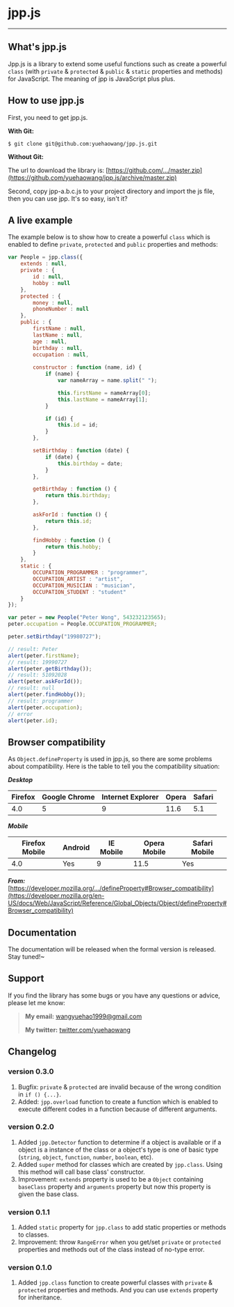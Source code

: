 # jpp.js
--------

## What's jpp.js
Jpp.js is a library to extend some useful functions such as create a powerful `class` (with `private` & `protected` & `public` & `static` properties and methods) for JavaScript. The meaning of jpp is JavaScript plus plus. 

## How to use jpp.js
First, you need to get jpp.js.

**With Git:**

```
$ git clone git@github.com:yuehaowang/jpp.js.git
```

**Without Git:**

The url to download the library is: [https://github.com/.../master.zip](https://github.com/yuehaowang/jpp.js/archive/master.zip)

Second, copy jpp-a.b.c.js to your project directory and import the js file, then you can use jpp. It's so easy, isn't it?

## A live example
The example below is to show how to create a powerful `class` which is enabled to define `private`, `protected` and `public` properties and methods:
```javascript
var People = jpp.class({
	extends : null,
	private : {
		id : null,
		hobby : null
	},
	protected : {
		money : null,
		phoneNumber : null
	},
	public : {
		firstName : null,
		lastName : null,
		age : null,
		birthday : null,
		occupation : null,
		
		constructor : function (name, id) {
			if (name) {
				var nameArray = name.split(" ");

				this.firstName = nameArray[0];
				this.lastName = nameArray[1];
			}

			if (id) {
				this.id = id;
			}
		},

		setBirthday : function (date) {
			if (date) {
				this.birthday = date;
			}
		},

		getBirthday : function () {
			return this.birthday;
		},

		askForId : function () {
			return this.id;
		},

		findHobby : function () {
			return this.hobby;
		}
	},
	static : {
		OCCUPATION_PROGRAMMER : "programmer",
		OCCUPATION_ARTIST : "artist",
		OCCUPATION_MUSICIAN : "musician",
		OCCUPATION_STUDENT : "student"
	}
});

var peter = new People("Peter Wong", 543232123565);
peter.occupation = People.OCCUPATION_PROGRAMMER;

peter.setBirthday("19980727");

// result: Peter
alert(peter.firstName);
// result: 19990727
alert(peter.getBirthday());
// result: 51092028
alert(peter.askForId());
// result: null
alert(peter.findHobby());
// result: programmer
alert(peter.occupation);
// error
alert(peter.id);
```

## Browser compatibility
As `Object.defineProperty` is used in jpp.js, so there are some problems about compatibility. Here is the table to tell you the compatibility situation:

***Desktop***

| Firefox | Google Chrome | Internet Explorer | Opera | Safari |
| ------- | ------------- | ----------------- | ----- | ------ |
| 4.0     | 5             | 9                 | 11.6  | 5.1    |

***Mobile***

| Firefox Mobile | Android | IE Mobile | Opera Mobile | Safari Mobile |
| -------------- | ------- | --------- | ------------ | ------------- |
| 4.0            | Yes     | 9         | 11.5         | Yes           |

***From:*** [https://developer.mozilla.org/.../defineProperty#Browser_compatibility](https://developer.mozilla.org/en-US/docs/Web/JavaScript/Reference/Global_Objects/Object/defineProperty#Browser_compatibility)

## Documentation
The documentation will be released when the formal version is released. Stay tuned!~

## Support
If you find the library has some bugs or you have any questions or advice, please let me know:

> **My email:** wangyuehao1999@gmail.com
> 
> **My twitter:** [twitter.com/yuehaowang](twitter.com/yuehaowang)

## Changelog

### version 0.3.0
1. Bugfix: `private` & `protected` are invalid because of the wrong condition in `if () {...}`.
2. Added: `jpp.overload` function to create a function which is enabled to execute different codes in a function because of different arguments.

### version 0.2.0
1. Added `jpp.Detector` function to determine if a object is available or if a object is a instance of the class or a object's type is one of basic type (`string`, `object`, `function`, `number`, `boolean`, etc).
2. Added `super` method for classes which are created by `jpp.class`. Using this method will call base class' constructor.
3. Improvement: `extends` property is used to be a `Object` containing `baseClass` property and `arguments` property but now this property is given the base class.

### version 0.1.1
1. Added `static` property for `jpp.class` to add static properties or methods to classes.
3. Improvement: throw `RangeError` when you get/set `private` or `protected` properties and methods out of the class instead of no-type error.

### version 0.1.0
1. Added `jpp.class` function to create powerful classes with `private` & `protected` properties and methods. And you can use `extends` property for inheritance.
